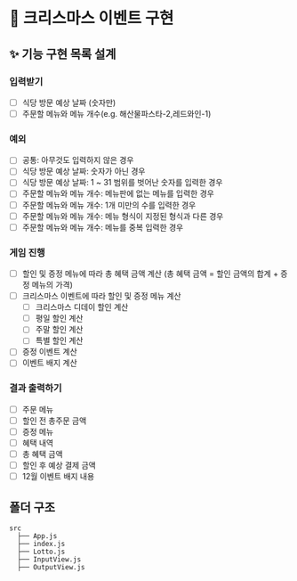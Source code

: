# 🎄 크리스마스 이벤트 구현

## ✨ 기능 구현 목록 설계

### 입력받기

- [ ] 식당 방문 예상 날짜 (숫자만)
- [ ] 주문할 메뉴와 메뉴 개수(e.g. 해산물파스타-2,레드와인-1)

### 예외

- [ ] 공통: 아무것도 입력하지 않은 경우
- [ ] 식당 방문 예상 날짜: 숫자가 아닌 경우
- [ ] 식당 방문 예상 날짜: 1 ~ 31 범위를 벗어난 숫자를 입력한 경우
- [ ] 주문할 메뉴와 메뉴 개수: 메뉴판에 없는 메뉴를 입력한 경우
- [ ] 주문할 메뉴와 메뉴 개수: 1개 미만의 수를 입력한 경우
- [ ] 주문할 메뉴와 메뉴 개수: 메뉴 형식이 지정된 형식과 다른 경우
- [ ] 주문할 메뉴와 메뉴 개수: 메뉴를 중복 입력한 경우

### 게임 진행

- [ ] 할인 및 증정 메뉴에 따라 총 혜택 금액 계산 (총 혜택 금액 = 할인 금액의 합계 + 증정 메뉴의 가격)
- [ ] 크리스마스 이벤트에 따라 할인 및 증정 메뉴 계산
  - [ ] 크리스마스 디데이 할인 계산
  - [ ] 평일 할인 계산
  - [ ] 주말 할인 계산
  - [ ] 특별 할인 계산
- [ ] 증정 이벤트 계산
- [ ] 이벤트 배지 계산

### 결과 출력하기

- [ ] 주문 메뉴
- [ ] 할인 전 총주문 금액
- [ ] 증정 메뉴
- [ ] 혜택 내역
- [ ] 총 혜택 금액
- [ ] 할인 후 예상 결제 금액
- [ ] 12월 이벤트 배지 내용

## 폴더 구조

```
src
  ├── App.js
  ├── index.js
  ├── Lotto.js
  ├── InputView.js
  ├── OutputView.js
```
